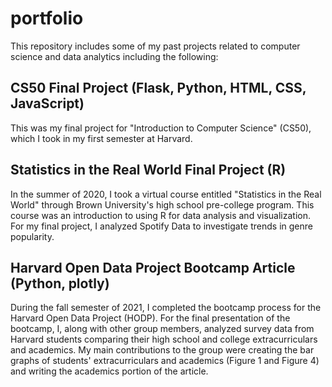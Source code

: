 # portfolio
This repository includes some of my past projects related to computer science and data analytics including the following:

## CS50 Final Project (Flask, Python, HTML, CSS, JavaScript)
This was my final project for "Introduction to Computer Science" (CS50), which I took in my first semester at Harvard.

## Statistics in the Real World Final Project (R)
In the summer of 2020, I took a virtual course entitled "Statistics in the Real World" through Brown University's high school pre-college program. This course was an introduction to using R for data analysis and visualization. For my final project, I analyzed Spotify Data to investigate trends in genre popularity.

## Harvard Open Data Project Bootcamp Article (Python, plotly)
During the fall semester of 2021, I completed the bootcamp process for the Harvard Open Data Project (HODP). For the final presentation of the bootcamp, I, along with other group members, analyzed survey data from Harvard students comparing their high school and college extracurriculars and academics. My main contributions to the group were creating the bar graphs of students' extracurriculars and academics (Figure 1 and Figure 4) and writing the academics portion of the article.
